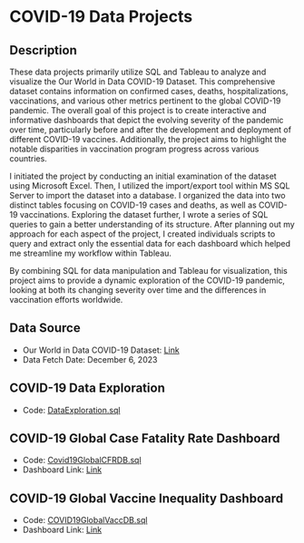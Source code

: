 # COVID-19 Data Projects

## Description
These data projects primarily utilize SQL and Tableau to analyze and visualize the Our World in Data COVID-19 Dataset. This comprehensive dataset contains information on confirmed cases, deaths, hospitalizations, vaccinations, and various other metrics pertinent to the global COVID-19 pandemic. The overall goal of this project is to create interactive and informative dashboards that depict the evolving severity of the pandemic over time, particularly before and after the development and deployment of different COVID-19 vaccines. Additionally, the project aims to highlight the notable disparities in vaccination program progress across various countries.

I initiated the project by conducting an initial examination of the dataset using Microsoft Excel. Then, I utilized the import/export tool within MS SQL Server to import the dataset into a database. I organized the data into two distinct tables focusing on COVID-19 cases and deaths, as well as COVID-19 vaccinations. Exploring the dataset further, I wrote a series of SQL queries to gain a better understanding of its structure. After planning out my approach for each aspect of the project, I created individuals scripts to query and extract only the essential data for each dashboard which helped me streamline my workflow within Tableau.

By combining SQL for data manipulation and Tableau for visualization, this project aims to provide a dynamic exploration of the COVID-19 pandemic, looking at both its changing severity over time and the differences in vaccination efforts worldwide.

## Data Source
- Our World in Data COVID-19 Dataset: [Link](https://github.com/owid/covid-19-data/tree/master/public/data)
- Data Fetch Date: December 6, 2023

## COVID-19 Data Exploration
- Code: [DataExploration.sql](DataExploration.sql)

## COVID-19 Global Case Fatality Rate Dashboard
- Code: [Covid19GlobalCFRDB.sql](Covid19GlobalCFRDB.sql)
- Dashboard Link: [Link](https://public.tableau.com/views/COVID-19GlobalCFRDB/GlobalCOVID-19CFRDB?:language=en-US&:display_count=n&:origin=viz_share_link)

## COVID-19 Global Vaccine Inequality Dashboard
- Code: [COVID19GlobalVaccDB.sql](COVID19GlobalVaccDB.sql)
- Dashboard Link: [Link](https://public.tableau.com/views/COVID-19GlobalVaccInequalityDB/GlobalCOVID-19VaccIneqDB?:language=en-US&:display_count=n&:origin=viz_share_link)
